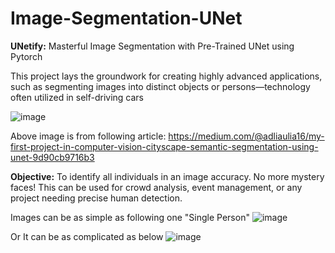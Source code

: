 # Image-Segmentation-UNet
**UNetify:** Masterful Image Segmentation with Pre-Trained UNet using Pytorch

This project lays the groundwork for creating highly advanced applications, such as segmenting images into distinct objects or persons—technology often utilized in self-driving cars

![image](https://github.com/DurgaSandeep25/Image-Segmentation-UNet/assets/38128597/4afcce3c-39b8-433c-81c5-5bf49f6e69d7)

Above image is from following article:
https://medium.com/@adliaulia16/my-first-project-in-computer-vision-cityscape-semantic-segmentation-using-unet-9d90cb9716b3

**Objective:** To identify all individuals in an image accuracy. No more mystery faces! This can be used for crowd analysis, event management, or any project needing precise human detection.

Images can be as simple as following one "Single Person"
![image](https://github.com/DurgaSandeep25/Image-Segmentation-UNet/assets/38128597/2d1038c8-f0bc-4b14-9e7b-e4aa440032ba)

Or It can be as complicated as below
![image](https://github.com/DurgaSandeep25/Image-Segmentation-UNet/assets/38128597/10a0ea55-d5d7-464e-bc44-6480691a90ca)


